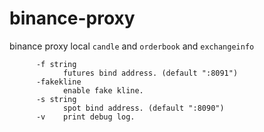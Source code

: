 # binance-proxy
binance proxy
local `candle` and `orderbook` and `exchangeinfo`

```
      -f string
            futures bind address. (default ":8091")
      -fakekline
            enable fake kline.
      -s string
            spot bind address. (default ":8090")
      -v    print debug log.
```